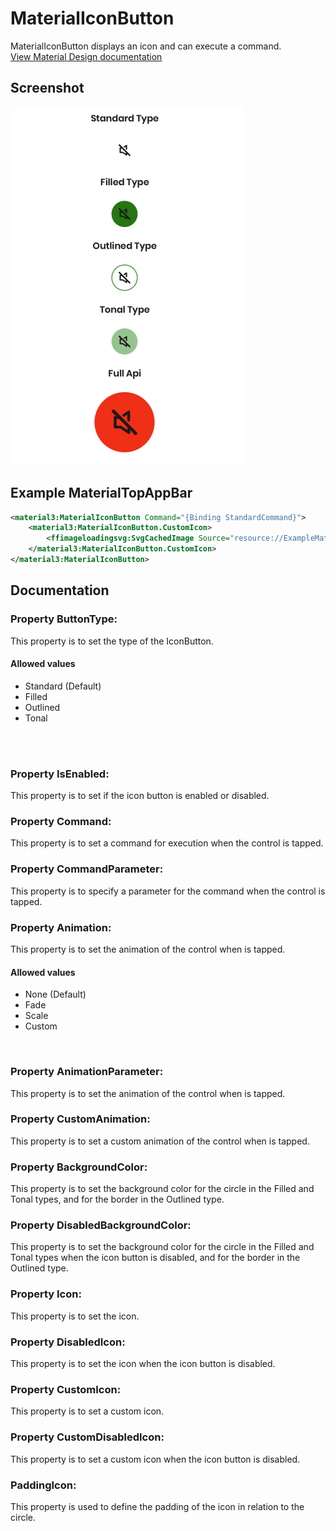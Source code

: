 # MaterialIconButton
MaterialIconButton displays an icon and can execute a command.<br/>
[View Material Design documentation](https://m3.material.io/components/icon-buttons)

## Screenshot
<img src="https://github.com/HorusSoftwareUY/MaterialDesignControlsPlugin/blob/master/screenshots/material_icon_button_preview.png" >

## Example MaterialTopAppBar
```XML
<material3:MaterialIconButton Command="{Binding StandardCommand}">
    <material3:MaterialIconButton.CustomIcon>
        <ffimageloadingsvg:SvgCachedImage Source="resource://ExampleMaterialDesignControls.Resources.Svg.mute.svg" />
    </material3:MaterialIconButton.CustomIcon>
</material3:MaterialIconButton>
```

## Documentation

### Property ButtonType:
This property is to set the type of the IconButton.
<br/>
#### Allowed values
- Standard (Default)
- Filled
- Outlined
- Tonal
<br/>
<br/>

### Property IsEnabled:
This property is to set if the icon button is enabled or disabled.
<br/>

### Property Command:
This property is to set a command for execution when the control is tapped.<br/>

### Property CommandParameter:
This property is to specify a parameter for the command when the control is tapped.<br/>

### Property Animation:
This property is to set the animation of the control when is tapped.
<br/>
#### Allowed values
- None (Default)
- Fade 
- Scale
- Custom
<br/>

### Property AnimationParameter:
This property is to set the animation of the control when is tapped.
<br/>

### Property CustomAnimation:
This property is to set a custom animation of the control when is tapped.
<br/>

### Property BackgroundColor:
This property is to set the background color for the circle in the Filled and Tonal types, and for the border in the Outlined type.
<br/>

### Property DisabledBackgroundColor:
This property is to set the background color for the circle in the Filled and Tonal types when the icon button is disabled, and for the border in the Outlined type.
<br/>

### Property Icon:
This property is to set the icon.
<br/>

### Property DisabledIcon:
This property is to set the icon when the icon button is disabled.
<br/>

### Property CustomIcon:
This property is to set a custom icon.
<br/>

### Property CustomDisabledIcon:
This property is to set a custom icon when the icon button is disabled.
<br/>

### PaddingIcon:
This property is used to define the padding of the icon in relation to the circle.<br/>
